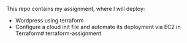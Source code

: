 This repo contains my assignment, where I will deploy:

- Wordpress using terraform
- Configure a cloud init file and automate its deployment via EC2 in Terraform# terraform-assignment
